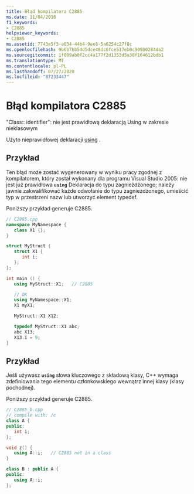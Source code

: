 ```yaml
---
title: Błąd kompilatora C2885
ms.date: 11/04/2016
f1_keywords:
- C2885
helpviewer_keywords:
- C2885
ms.assetid: 7743e5f3-a034-44b4-9ee8-5a6254c27f8c
ms.openlocfilehash: 9b6b7bb54d5dce48dc6fce517eb0c909b0284da2
ms.sourcegitcommit: 1f009ab0f2cc4a177f2d1353d5a38f164612bdb1
ms.translationtype: MT
ms.contentlocale: pl-PL
ms.lasthandoff: 07/27/2020
ms.locfileid: "87233447"
---
```

# <a name="compiler-error-c2885"></a>Błąd kompilatora C2885

"Class:: identifier": nie jest prawidłową deklaracją Using w zakresie nieklasowym

Użyto nieprawidłowej deklaracji [using](../../cpp/using-declaration.md) .

## <a name="example"></a>Przykład

Ten błąd może zostać wygenerowany w wyniku pracy zgodnej z kompilatorem, który został wykonany dla programu Visual Studio 2005: nie jest już prawidłowa **`using`** Deklaracja do typu zagnieżdżonego; należy jawnie zakwalifikować każde odwołanie do typu zagnieżdżonego, umieścić typ w przestrzeni nazw lub utworzyć element typedef.

Poniższy przykład generuje C2885.

```cpp
// C2885.cpp
namespace MyNamespace {
   class X1 {};
}

struct MyStruct {
   struct X1 {
      int i;
   };
};

int main () {
   using MyStruct::X1;   // C2885

   // OK
   using MyNamespace::X1;
   X1 myX1;

   MyStruct::X1 X12;

   typedef MyStruct::X1 abc;
   abc X13;
   X13.i = 9;
}
```

## <a name="example"></a>Przykład

Jeśli używasz **`using`** słowa kluczowego z składową klasy, C++ wymaga zdefiniowania tego elementu członkowskiego wewnątrz innej klasy (klasy pochodnej).

Poniższy przykład generuje C2885.

```cpp
// C2885_b.cpp
// compile with: /c
class A {
public:
   int i;
};

void z() {
   using A::i;   // C2885 not in a class
}

class B : public A {
public:
   using A::i;
};
```
